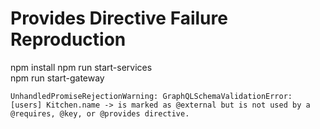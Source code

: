 # Provides Directive Failure Reproduction

npm install
npm run start-services  
npm run start-gateway

```
UnhandledPromiseRejectionWarning: GraphQLSchemaValidationError: [users] Kitchen.name -> is marked as @external but is not used by a @requires, @key, or @provides directive.
```

